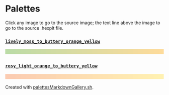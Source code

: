 # Palettes

Click any image to go to the source image; the text line above the image to go to the source .hexplt file.

### [`lively_moss_to_buttery_orange_yellow`](lively_moss_to_buttery_orange_yellow.hexplt)

[ ![lively_moss_to_buttery_orange_yellow.png](lively_moss_to_buttery_orange_yellow.png) ](lively_moss_to_buttery_orange_yellow.png)

### [`rosy_light_orange_to_buttery_yellow`](rosy_light_orange_to_buttery_yellow.hexplt)

[ ![rosy_light_orange_to_buttery_yellow.png](rosy_light_orange_to_buttery_yellow.png) ](rosy_light_orange_to_buttery_yellow.png)

Created with [palettesMarkdownGallery.sh](https://github.com/earthbound19/_ebDev/blob/master/scripts/palettesMarkdownGallery.sh).